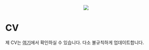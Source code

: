 <p align="center">
  <img src="https://github.com/hxk271/IntMedStats/blob/main/sb1.jpg">
</p>

# CV

제 CV는 [여기](https://github.com/hxk271/Syllabi/blob/main/CV_Hyun_Woo_Kim.pdf)에서 확인하실 수 있습니다. 다소 불규칙하게 업데이트합니다.
